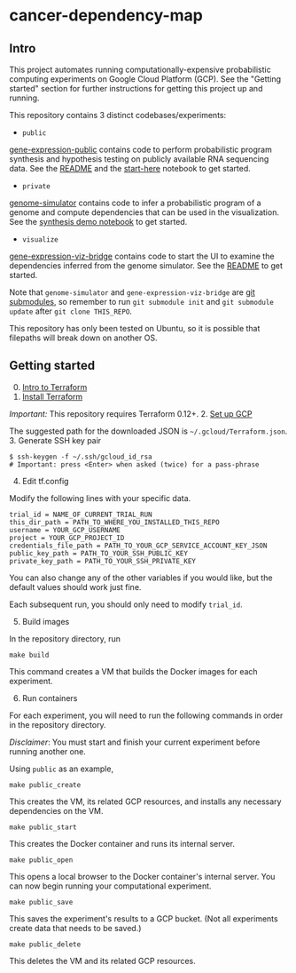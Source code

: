 # cancer-dependency-map

## Intro
This project automates running computationally-expensive probabilistic computing experiments on Google Cloud Platform (GCP). See the "Getting started" section for further instructions for getting this project up and running.

This repository contains 3 distinct codebases/experiments:
* `public`

[gene-expression-public](/gene-expression-public) contains code to perform probabilistic program
synthesis and hypothesis testing on publicly available RNA sequencing data. See the [README](/gene-expression-public/README.md) and the [start-here](/gene-expression-public/start-here.ipynb) notebook to get started.
* `private`

[genome-simulator](https://github.com/mit-quest/genome-simulator/) contains code to infer a probabilistic program of a genome and compute dependencies that can be used in the visualization. See the [synthesis demo notebook](https://github.com/mit-quest/genome-simulator/blob/master/synthesis-demo-with-one-part-Bridge.ipynb) to get started.
* `visualize`

[gene-expression-viz-bridge](https://github.com/mit-quest/gene-expression-viz-bridge) contains code to start the UI to examine the dependencies inferred from the genome simulator. See the [README](https://github.com/mit-quest/gene-expression-viz-bridge/blob/master/README.md) to get started.

Note that `genome-simulator` and `gene-expression-viz-bridge` are [git submodules](https://git-scm.com/book/en/v2/Git-Tools-Submodules), so remember to run `git submodule init` and `git submodule update` after `git clone THIS_REPO`.

This repository has only been tested on Ubuntu, so it is possible that filepaths will break down on another OS.

## Getting started
0. [Intro to Terraform](https://learn.hashicorp.com/terraform/gcp/intro)
1. [Install Terraform](https://learn.hashicorp.com/terraform/gcp/install)

*Important:* This repository requires Terraform 0.12+.
2. [Set up GCP](https://learn.hashicorp.com/terraform/gcp/build)

The suggested path for the downloaded JSON is `~/.gcloud/Terraform.json`.
3. Generate SSH key pair

```
$ ssh-keygen -f ~/.ssh/gcloud_id_rsa
# Important: press <Enter> when asked (twice) for a pass-phrase
```

4. Edit tf.config

Modify the following lines with your specific data.
```
trial_id = NAME_OF_CURRENT_TRIAL_RUN
this_dir_path = PATH_TO_WHERE_YOU_INSTALLED_THIS_REPO
username = YOUR_GCP_USERNAME
project = YOUR_GCP_PROJECT_ID
credentials_file_path = PATH_TO_YOUR_GCP_SERVICE_ACCOUNT_KEY_JSON
public_key_path = PATH_TO_YOUR_SSH_PUBLIC_KEY
private_key_path = PATH_TO_YOUR_SSH_PRIVATE_KEY
```

You can also change any of the other variables if you would like, but the default values should work just fine.

Each subsequent run, you should only need to modify `trial_id`.

5. Build images

In the repository directory, run

`make build`

This command creates a VM that builds the Docker images for each experiment.

6. Run containers

For each experiment, you will need to run the following commands in order in the repository directory.

*Disclaimer*: You must start and finish your current experiment before running another one.

Using `public` as an example,

`make public_create`

This creates the VM, its related GCP resources, and installs any necessary dependencies on the VM.

`make public_start`

This creates the Docker container and runs its internal server.

`make public_open`

This opens a local browser to the Docker container's internal server. You can now begin running your computational experiment.

`make public_save`

This saves the experiment's results to a GCP bucket. (Not all experiments create data that needs to be saved.)

`make public_delete`

This deletes the VM and its related GCP resources.
